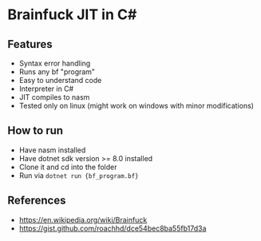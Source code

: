 # Brainfuck JIT in C#

## Features
- Syntax error handling
- Runs any bf "program"
- Easy to understand code
- Interpreter in C#
- JIT compiles to nasm
- Tested only on linux (might work on windows with minor modifications)

## How to run
- Have nasm installed
- Have dotnet sdk version >= 8.0 installed
- Clone it and cd into the folder
- Run via
  `dotnet run {bf_program.bf}`

## References
- https://en.wikipedia.org/wiki/Brainfuck
- https://gist.github.com/roachhd/dce54bec8ba55fb17d3a
